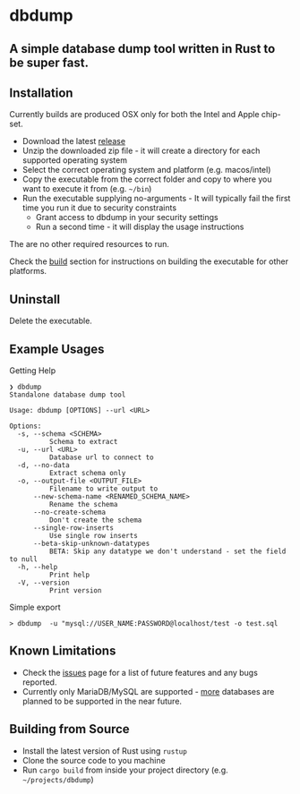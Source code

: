 # dbdump

## A simple database dump tool written in Rust to be super fast.

## Installation

Currently builds are produced OSX only for both the Intel and Apple chip-set.

- Download the latest [release](https://github.com/wcherry/dbdump/releases)
- Unzip the downloaded zip file - it will create a directory for each supported operating system
- Select the correct operating system and platform (e.g. macos/intel)
- Copy the executable from the correct folder and copy to where you want to execute it from (e.g. `~/bin`)
- Run the executable supplying no-arguments - It will typically fail the first time you run it due to security constraints
  - Grant access to dbdump in your security settings
  - Run a second time - it will display the usage instructions

The are no other required resources to run.

Check the [build](#building-from-source) section for instructions on building the executable for other platforms.

## Uninstall

Delete the executable.

## Example Usages

Getting Help

```
❯ dbdump
Standalone database dump tool

Usage: dbdump [OPTIONS] --url <URL>

Options:
  -s, --schema <SCHEMA>
          Schema to extract
  -u, --url <URL>
          Database url to connect to
  -d, --no-data
          Extract schema only
  -o, --output-file <OUTPUT_FILE>
          Filename to write output to
      --new-schema-name <RENAMED_SCHEMA_NAME>
          Rename the schema
      --no-create-schema
          Don't create the schema
      --single-row-inserts
          Use single row inserts
      --beta-skip-unknown-datatypes
          BETA: Skip any datatype we don't understand - set the field to null
  -h, --help
          Print help
  -V, --version
          Print version
```

Simple export

```
> dbdump  -u "mysql://USER_NAME:PASSWORD@localhost/test -o test.sql
```

## Known Limitations

- Check the [issues](https://github.com/wcherry/dbdump/issues) page for a list of future features and any bugs reported.
- Currently only MariaDB/MySQL are supported - [more](https://github.com/wcherry/dbdump/issues/4) databases are planned to be supported in the near future.

## Building from Source

- Install the latest version of Rust using `rustup`
- Clone the source code to you machine
- Run `cargo build` from inside your project directory (e.g. `~/projects/dbdump`)
